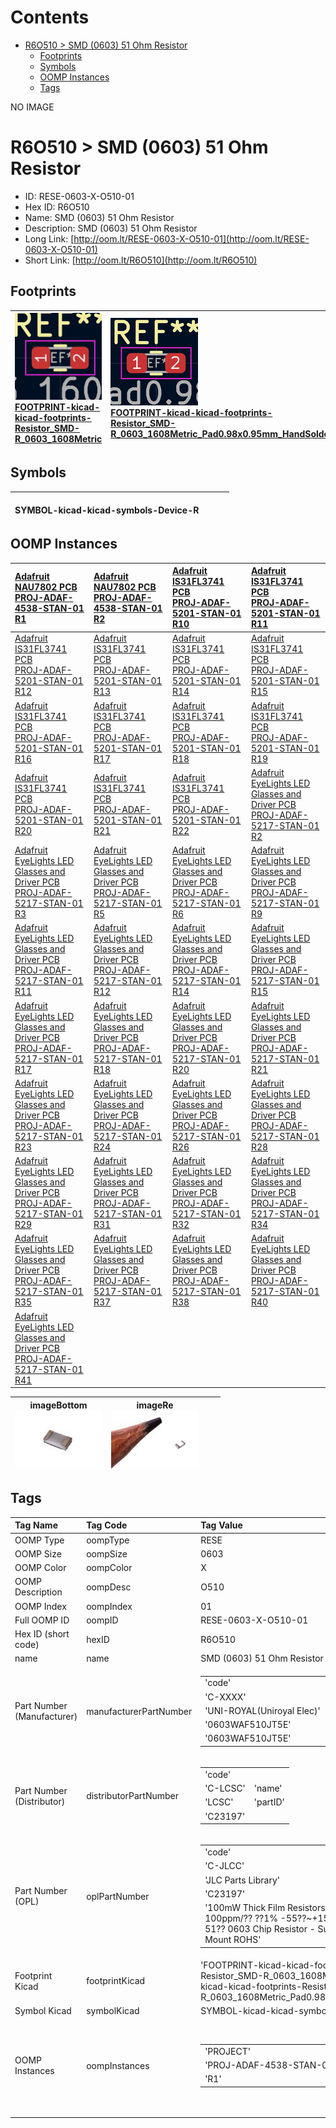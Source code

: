 



Contents
========

* [R6O510 > SMD (0603) 51 Ohm Resistor](#r6o510--smd-0603-51-ohm-resistor)
	* [Footprints](#footprints)
	* [Symbols](#symbols)
	* [OOMP Instances](#oomp-instances)
	* [Tags](#tags)
  
NO IMAGE  
# R6O510 > SMD (0603) 51 Ohm Resistor

- ID: RESE-0603-X-O510-01
- Hex ID: R6O510
- Name: SMD (0603) 51 Ohm Resistor
- Description: SMD (0603) 51 Ohm Resistor
- Long Link: [http://oom.lt/RESE-0603-X-O510-01](http://oom.lt/RESE-0603-X-O510-01)
- Short Link: [http://oom.lt/R6O510](http://oom.lt/R6O510)

## Footprints
  

|[![](https://raw.githubusercontent.com/oomlout/oomlout_OOMP_eda_V2/main/FOOTPRINT/kicad/kicad-footprints/Resistor_SMD/R_0603_1608Metric/image_140.png)<br>FOOTPRINT-kicad-kicad-footprints-Resistor_SMD-R_0603_1608Metric](https://github.com/oomlout/oomlout_OOMP_eda_V2/tree/main/FOOTPRINT/kicad/kicad-footprints/Resistor_SMD/R_0603_1608Metric/)|[![](https://raw.githubusercontent.com/oomlout/oomlout_OOMP_eda_V2/main/FOOTPRINT/kicad/kicad-footprints/Resistor_SMD/R_0603_1608Metric_Pad0.98x0.95mm_HandSolder/image_140.png)<br>FOOTPRINT-kicad-kicad-footprints-Resistor_SMD-R_0603_1608Metric_Pad0.98x0.95mm_HandSolder](https://github.com/oomlout/oomlout_OOMP_eda_V2/tree/main/FOOTPRINT/kicad/kicad-footprints/Resistor_SMD/R_0603_1608Metric_Pad0.98x0.95mm_HandSolder/)|||
| :--- | :--- | :--- | :--- |

## Symbols
  

|![]()<br>SYMBOL-kicad-kicad-symbols-Device-R||||
| :--- | :--- | :--- | :--- |

## OOMP Instances
  

|[Adafruit NAU7802 PCB<br>PROJ-ADAF-4538-STAN-01<br>R1](https://github.com/oomlout/oomlout_OOMP_projects_V2/tree/main/PROJ/ADAF/4538/STAN/01/)|[Adafruit NAU7802 PCB<br>PROJ-ADAF-4538-STAN-01<br>R2](https://github.com/oomlout/oomlout_OOMP_projects_V2/tree/main/PROJ/ADAF/4538/STAN/01/)|[Adafruit IS31FL3741 PCB<br>PROJ-ADAF-5201-STAN-01<br>R10](https://github.com/oomlout/oomlout_OOMP_projects_V2/tree/main/PROJ/ADAF/5201/STAN/01/)|[Adafruit IS31FL3741 PCB<br>PROJ-ADAF-5201-STAN-01<br>R11](https://github.com/oomlout/oomlout_OOMP_projects_V2/tree/main/PROJ/ADAF/5201/STAN/01/)|
| :--- | :--- | :--- | :--- |
|[Adafruit IS31FL3741 PCB<br>PROJ-ADAF-5201-STAN-01<br>R12](https://github.com/oomlout/oomlout_OOMP_projects_V2/tree/main/PROJ/ADAF/5201/STAN/01/)|[Adafruit IS31FL3741 PCB<br>PROJ-ADAF-5201-STAN-01<br>R13](https://github.com/oomlout/oomlout_OOMP_projects_V2/tree/main/PROJ/ADAF/5201/STAN/01/)|[Adafruit IS31FL3741 PCB<br>PROJ-ADAF-5201-STAN-01<br>R14](https://github.com/oomlout/oomlout_OOMP_projects_V2/tree/main/PROJ/ADAF/5201/STAN/01/)|[Adafruit IS31FL3741 PCB<br>PROJ-ADAF-5201-STAN-01<br>R15](https://github.com/oomlout/oomlout_OOMP_projects_V2/tree/main/PROJ/ADAF/5201/STAN/01/)|
|[Adafruit IS31FL3741 PCB<br>PROJ-ADAF-5201-STAN-01<br>R16](https://github.com/oomlout/oomlout_OOMP_projects_V2/tree/main/PROJ/ADAF/5201/STAN/01/)|[Adafruit IS31FL3741 PCB<br>PROJ-ADAF-5201-STAN-01<br>R17](https://github.com/oomlout/oomlout_OOMP_projects_V2/tree/main/PROJ/ADAF/5201/STAN/01/)|[Adafruit IS31FL3741 PCB<br>PROJ-ADAF-5201-STAN-01<br>R18](https://github.com/oomlout/oomlout_OOMP_projects_V2/tree/main/PROJ/ADAF/5201/STAN/01/)|[Adafruit IS31FL3741 PCB<br>PROJ-ADAF-5201-STAN-01<br>R19](https://github.com/oomlout/oomlout_OOMP_projects_V2/tree/main/PROJ/ADAF/5201/STAN/01/)|
|[Adafruit IS31FL3741 PCB<br>PROJ-ADAF-5201-STAN-01<br>R20](https://github.com/oomlout/oomlout_OOMP_projects_V2/tree/main/PROJ/ADAF/5201/STAN/01/)|[Adafruit IS31FL3741 PCB<br>PROJ-ADAF-5201-STAN-01<br>R21](https://github.com/oomlout/oomlout_OOMP_projects_V2/tree/main/PROJ/ADAF/5201/STAN/01/)|[Adafruit IS31FL3741 PCB<br>PROJ-ADAF-5201-STAN-01<br>R22](https://github.com/oomlout/oomlout_OOMP_projects_V2/tree/main/PROJ/ADAF/5201/STAN/01/)|[Adafruit EyeLights LED Glasses and Driver PCB<br>PROJ-ADAF-5217-STAN-01<br>R2](https://github.com/oomlout/oomlout_OOMP_projects_V2/tree/main/PROJ/ADAF/5217/STAN/01/)|
|[Adafruit EyeLights LED Glasses and Driver PCB<br>PROJ-ADAF-5217-STAN-01<br>R3](https://github.com/oomlout/oomlout_OOMP_projects_V2/tree/main/PROJ/ADAF/5217/STAN/01/)|[Adafruit EyeLights LED Glasses and Driver PCB<br>PROJ-ADAF-5217-STAN-01<br>R5](https://github.com/oomlout/oomlout_OOMP_projects_V2/tree/main/PROJ/ADAF/5217/STAN/01/)|[Adafruit EyeLights LED Glasses and Driver PCB<br>PROJ-ADAF-5217-STAN-01<br>R6](https://github.com/oomlout/oomlout_OOMP_projects_V2/tree/main/PROJ/ADAF/5217/STAN/01/)|[Adafruit EyeLights LED Glasses and Driver PCB<br>PROJ-ADAF-5217-STAN-01<br>R9](https://github.com/oomlout/oomlout_OOMP_projects_V2/tree/main/PROJ/ADAF/5217/STAN/01/)|
|[Adafruit EyeLights LED Glasses and Driver PCB<br>PROJ-ADAF-5217-STAN-01<br>R11](https://github.com/oomlout/oomlout_OOMP_projects_V2/tree/main/PROJ/ADAF/5217/STAN/01/)|[Adafruit EyeLights LED Glasses and Driver PCB<br>PROJ-ADAF-5217-STAN-01<br>R12](https://github.com/oomlout/oomlout_OOMP_projects_V2/tree/main/PROJ/ADAF/5217/STAN/01/)|[Adafruit EyeLights LED Glasses and Driver PCB<br>PROJ-ADAF-5217-STAN-01<br>R14](https://github.com/oomlout/oomlout_OOMP_projects_V2/tree/main/PROJ/ADAF/5217/STAN/01/)|[Adafruit EyeLights LED Glasses and Driver PCB<br>PROJ-ADAF-5217-STAN-01<br>R15](https://github.com/oomlout/oomlout_OOMP_projects_V2/tree/main/PROJ/ADAF/5217/STAN/01/)|
|[Adafruit EyeLights LED Glasses and Driver PCB<br>PROJ-ADAF-5217-STAN-01<br>R17](https://github.com/oomlout/oomlout_OOMP_projects_V2/tree/main/PROJ/ADAF/5217/STAN/01/)|[Adafruit EyeLights LED Glasses and Driver PCB<br>PROJ-ADAF-5217-STAN-01<br>R18](https://github.com/oomlout/oomlout_OOMP_projects_V2/tree/main/PROJ/ADAF/5217/STAN/01/)|[Adafruit EyeLights LED Glasses and Driver PCB<br>PROJ-ADAF-5217-STAN-01<br>R20](https://github.com/oomlout/oomlout_OOMP_projects_V2/tree/main/PROJ/ADAF/5217/STAN/01/)|[Adafruit EyeLights LED Glasses and Driver PCB<br>PROJ-ADAF-5217-STAN-01<br>R21](https://github.com/oomlout/oomlout_OOMP_projects_V2/tree/main/PROJ/ADAF/5217/STAN/01/)|
|[Adafruit EyeLights LED Glasses and Driver PCB<br>PROJ-ADAF-5217-STAN-01<br>R23](https://github.com/oomlout/oomlout_OOMP_projects_V2/tree/main/PROJ/ADAF/5217/STAN/01/)|[Adafruit EyeLights LED Glasses and Driver PCB<br>PROJ-ADAF-5217-STAN-01<br>R24](https://github.com/oomlout/oomlout_OOMP_projects_V2/tree/main/PROJ/ADAF/5217/STAN/01/)|[Adafruit EyeLights LED Glasses and Driver PCB<br>PROJ-ADAF-5217-STAN-01<br>R26](https://github.com/oomlout/oomlout_OOMP_projects_V2/tree/main/PROJ/ADAF/5217/STAN/01/)|[Adafruit EyeLights LED Glasses and Driver PCB<br>PROJ-ADAF-5217-STAN-01<br>R28](https://github.com/oomlout/oomlout_OOMP_projects_V2/tree/main/PROJ/ADAF/5217/STAN/01/)|
|[Adafruit EyeLights LED Glasses and Driver PCB<br>PROJ-ADAF-5217-STAN-01<br>R29](https://github.com/oomlout/oomlout_OOMP_projects_V2/tree/main/PROJ/ADAF/5217/STAN/01/)|[Adafruit EyeLights LED Glasses and Driver PCB<br>PROJ-ADAF-5217-STAN-01<br>R31](https://github.com/oomlout/oomlout_OOMP_projects_V2/tree/main/PROJ/ADAF/5217/STAN/01/)|[Adafruit EyeLights LED Glasses and Driver PCB<br>PROJ-ADAF-5217-STAN-01<br>R32](https://github.com/oomlout/oomlout_OOMP_projects_V2/tree/main/PROJ/ADAF/5217/STAN/01/)|[Adafruit EyeLights LED Glasses and Driver PCB<br>PROJ-ADAF-5217-STAN-01<br>R34](https://github.com/oomlout/oomlout_OOMP_projects_V2/tree/main/PROJ/ADAF/5217/STAN/01/)|
|[Adafruit EyeLights LED Glasses and Driver PCB<br>PROJ-ADAF-5217-STAN-01<br>R35](https://github.com/oomlout/oomlout_OOMP_projects_V2/tree/main/PROJ/ADAF/5217/STAN/01/)|[Adafruit EyeLights LED Glasses and Driver PCB<br>PROJ-ADAF-5217-STAN-01<br>R37](https://github.com/oomlout/oomlout_OOMP_projects_V2/tree/main/PROJ/ADAF/5217/STAN/01/)|[Adafruit EyeLights LED Glasses and Driver PCB<br>PROJ-ADAF-5217-STAN-01<br>R38](https://github.com/oomlout/oomlout_OOMP_projects_V2/tree/main/PROJ/ADAF/5217/STAN/01/)|[Adafruit EyeLights LED Glasses and Driver PCB<br>PROJ-ADAF-5217-STAN-01<br>R40](https://github.com/oomlout/oomlout_OOMP_projects_V2/tree/main/PROJ/ADAF/5217/STAN/01/)|
|[Adafruit EyeLights LED Glasses and Driver PCB<br>PROJ-ADAF-5217-STAN-01<br>R41](https://github.com/oomlout/oomlout_OOMP_projects_V2/tree/main/PROJ/ADAF/5217/STAN/01/)||||
  

|imageBottom<br>[![](https://raw.githubusercontent.com/oomlout/oomlout_OOMP_parts_V2/main/RESE/0603/X/O510/01/image_BOTTOM_140.jpg)](https://github.com/oomlout/oomlout_OOMP_parts_V2/tree/main/RESE/0603/X/O510/01/image_BOTTOM.jpg)|imageRe<br>[![](https://raw.githubusercontent.com/oomlout/oomlout_OOMP_parts_V2/main/RESE/0603/X/O510/01/image_RE_140.jpg)](https://github.com/oomlout/oomlout_OOMP_parts_V2/tree/main/RESE/0603/X/O510/01/image_RE.jpg)|||
| :---: | :---: | :---: | :---: |

## Tags
  

|Tag Name|Tag Code|Tag Value|
| :--- | :--- | :--- |
|OOMP Type|oompType|RESE|
|OOMP Size|oompSize|0603|
|OOMP Color|oompColor|X|
|OOMP Description|oompDesc|O510|
|OOMP Index|oompIndex|01|
|Full OOMP ID|oompID|RESE-0603-X-O510-01|
|Hex ID (short code)|hexID|R6O510|
|name|name|SMD (0603) 51 Ohm Resistor|
|Part Number (Manufacturer)|manufacturerPartNumber|<table><tr><td>'code'</td></tr><tr><td> 'C-XXXX'</td><td> 'name'</td></tr><tr><td> 'UNI-ROYAL(Uniroyal Elec)'</td><td> 'partID'</td></tr><tr><td> '0603WAF510JT5E'</td><td> 'partName'</td></tr><tr><td> '0603WAF510JT5E'</td></tr></table>|
|Part Number (Distributor)|distributorPartNumber|<table><tr><td>'code'</td></tr><tr><td> 'C-LCSC'</td><td> 'name'</td></tr><tr><td> 'LCSC'</td><td> 'partID'</td></tr><tr><td> 'C23197'</td></tr></table>|
|Part Number (OPL)|oplPartNumber|<table><tr><td>'code'</td></tr><tr><td> 'C-JLCC'</td><td> 'name'</td></tr><tr><td> 'JLC Parts Library'</td><td> 'partID'</td></tr><tr><td> 'C23197'</td><td> 'partName'</td></tr><tr><td> '100mW Thick Film Resistors 75V ??100ppm/?? ??1% -55??~+155?? 51?? 0603  Chip Resistor - Surface Mount ROHS'</td></tr></table>|
|Footprint Kicad|footprintKicad|'FOOTPRINT-kicad-kicad-footprints-Resistor_SMD-R_0603_1608Metric', 'FOOTPRINT-kicad-kicad-footprints-Resistor_SMD-R_0603_1608Metric_Pad0.98x0.95mm_HandSolder'|
|Symbol Kicad|symbolKicad|SYMBOL-kicad-kicad-symbols-Device-R|
|OOMP Instances|oompInstances|<table><tr><td>'PROJECT'</td></tr><tr><td> 'PROJ-ADAF-4538-STAN-01'</td><td> 'ID'</td></tr><tr><td> 'R1'</td></tr></table></td><td> <table><tr><td>'PROJECT'</td></tr><tr><td> 'PROJ-ADAF-4538-STAN-01'</td><td> 'ID'</td></tr><tr><td> 'R2'</td></tr></table></td><td> <table><tr><td>'PROJECT'</td></tr><tr><td> 'PROJ-ADAF-5201-STAN-01'</td><td> 'ID'</td></tr><tr><td> 'R10'</td></tr></table></td><td> <table><tr><td>'PROJECT'</td></tr><tr><td> 'PROJ-ADAF-5201-STAN-01'</td><td> 'ID'</td></tr><tr><td> 'R11'</td></tr></table></td><td> <table><tr><td>'PROJECT'</td></tr><tr><td> 'PROJ-ADAF-5201-STAN-01'</td><td> 'ID'</td></tr><tr><td> 'R12'</td></tr></table></td><td> <table><tr><td>'PROJECT'</td></tr><tr><td> 'PROJ-ADAF-5201-STAN-01'</td><td> 'ID'</td></tr><tr><td> 'R13'</td></tr></table></td><td> <table><tr><td>'PROJECT'</td></tr><tr><td> 'PROJ-ADAF-5201-STAN-01'</td><td> 'ID'</td></tr><tr><td> 'R14'</td></tr></table></td><td> <table><tr><td>'PROJECT'</td></tr><tr><td> 'PROJ-ADAF-5201-STAN-01'</td><td> 'ID'</td></tr><tr><td> 'R15'</td></tr></table></td><td> <table><tr><td>'PROJECT'</td></tr><tr><td> 'PROJ-ADAF-5201-STAN-01'</td><td> 'ID'</td></tr><tr><td> 'R16'</td></tr></table></td><td> <table><tr><td>'PROJECT'</td></tr><tr><td> 'PROJ-ADAF-5201-STAN-01'</td><td> 'ID'</td></tr><tr><td> 'R17'</td></tr></table></td><td> <table><tr><td>'PROJECT'</td></tr><tr><td> 'PROJ-ADAF-5201-STAN-01'</td><td> 'ID'</td></tr><tr><td> 'R18'</td></tr></table></td><td> <table><tr><td>'PROJECT'</td></tr><tr><td> 'PROJ-ADAF-5201-STAN-01'</td><td> 'ID'</td></tr><tr><td> 'R19'</td></tr></table></td><td> <table><tr><td>'PROJECT'</td></tr><tr><td> 'PROJ-ADAF-5201-STAN-01'</td><td> 'ID'</td></tr><tr><td> 'R20'</td></tr></table></td><td> <table><tr><td>'PROJECT'</td></tr><tr><td> 'PROJ-ADAF-5201-STAN-01'</td><td> 'ID'</td></tr><tr><td> 'R21'</td></tr></table></td><td> <table><tr><td>'PROJECT'</td></tr><tr><td> 'PROJ-ADAF-5201-STAN-01'</td><td> 'ID'</td></tr><tr><td> 'R22'</td></tr></table></td><td> <table><tr><td>'PROJECT'</td></tr><tr><td> 'PROJ-ADAF-5217-STAN-01'</td><td> 'ID'</td></tr><tr><td> 'R2'</td></tr></table></td><td> <table><tr><td>'PROJECT'</td></tr><tr><td> 'PROJ-ADAF-5217-STAN-01'</td><td> 'ID'</td></tr><tr><td> 'R3'</td></tr></table></td><td> <table><tr><td>'PROJECT'</td></tr><tr><td> 'PROJ-ADAF-5217-STAN-01'</td><td> 'ID'</td></tr><tr><td> 'R5'</td></tr></table></td><td> <table><tr><td>'PROJECT'</td></tr><tr><td> 'PROJ-ADAF-5217-STAN-01'</td><td> 'ID'</td></tr><tr><td> 'R6'</td></tr></table></td><td> <table><tr><td>'PROJECT'</td></tr><tr><td> 'PROJ-ADAF-5217-STAN-01'</td><td> 'ID'</td></tr><tr><td> 'R9'</td></tr></table></td><td> <table><tr><td>'PROJECT'</td></tr><tr><td> 'PROJ-ADAF-5217-STAN-01'</td><td> 'ID'</td></tr><tr><td> 'R11'</td></tr></table></td><td> <table><tr><td>'PROJECT'</td></tr><tr><td> 'PROJ-ADAF-5217-STAN-01'</td><td> 'ID'</td></tr><tr><td> 'R12'</td></tr></table></td><td> <table><tr><td>'PROJECT'</td></tr><tr><td> 'PROJ-ADAF-5217-STAN-01'</td><td> 'ID'</td></tr><tr><td> 'R14'</td></tr></table></td><td> <table><tr><td>'PROJECT'</td></tr><tr><td> 'PROJ-ADAF-5217-STAN-01'</td><td> 'ID'</td></tr><tr><td> 'R15'</td></tr></table></td><td> <table><tr><td>'PROJECT'</td></tr><tr><td> 'PROJ-ADAF-5217-STAN-01'</td><td> 'ID'</td></tr><tr><td> 'R17'</td></tr></table></td><td> <table><tr><td>'PROJECT'</td></tr><tr><td> 'PROJ-ADAF-5217-STAN-01'</td><td> 'ID'</td></tr><tr><td> 'R18'</td></tr></table></td><td> <table><tr><td>'PROJECT'</td></tr><tr><td> 'PROJ-ADAF-5217-STAN-01'</td><td> 'ID'</td></tr><tr><td> 'R20'</td></tr></table></td><td> <table><tr><td>'PROJECT'</td></tr><tr><td> 'PROJ-ADAF-5217-STAN-01'</td><td> 'ID'</td></tr><tr><td> 'R21'</td></tr></table></td><td> <table><tr><td>'PROJECT'</td></tr><tr><td> 'PROJ-ADAF-5217-STAN-01'</td><td> 'ID'</td></tr><tr><td> 'R23'</td></tr></table></td><td> <table><tr><td>'PROJECT'</td></tr><tr><td> 'PROJ-ADAF-5217-STAN-01'</td><td> 'ID'</td></tr><tr><td> 'R24'</td></tr></table></td><td> <table><tr><td>'PROJECT'</td></tr><tr><td> 'PROJ-ADAF-5217-STAN-01'</td><td> 'ID'</td></tr><tr><td> 'R26'</td></tr></table></td><td> <table><tr><td>'PROJECT'</td></tr><tr><td> 'PROJ-ADAF-5217-STAN-01'</td><td> 'ID'</td></tr><tr><td> 'R28'</td></tr></table></td><td> <table><tr><td>'PROJECT'</td></tr><tr><td> 'PROJ-ADAF-5217-STAN-01'</td><td> 'ID'</td></tr><tr><td> 'R29'</td></tr></table></td><td> <table><tr><td>'PROJECT'</td></tr><tr><td> 'PROJ-ADAF-5217-STAN-01'</td><td> 'ID'</td></tr><tr><td> 'R31'</td></tr></table></td><td> <table><tr><td>'PROJECT'</td></tr><tr><td> 'PROJ-ADAF-5217-STAN-01'</td><td> 'ID'</td></tr><tr><td> 'R32'</td></tr></table></td><td> <table><tr><td>'PROJECT'</td></tr><tr><td> 'PROJ-ADAF-5217-STAN-01'</td><td> 'ID'</td></tr><tr><td> 'R34'</td></tr></table></td><td> <table><tr><td>'PROJECT'</td></tr><tr><td> 'PROJ-ADAF-5217-STAN-01'</td><td> 'ID'</td></tr><tr><td> 'R35'</td></tr></table></td><td> <table><tr><td>'PROJECT'</td></tr><tr><td> 'PROJ-ADAF-5217-STAN-01'</td><td> 'ID'</td></tr><tr><td> 'R37'</td></tr></table></td><td> <table><tr><td>'PROJECT'</td></tr><tr><td> 'PROJ-ADAF-5217-STAN-01'</td><td> 'ID'</td></tr><tr><td> 'R38'</td></tr></table></td><td> <table><tr><td>'PROJECT'</td></tr><tr><td> 'PROJ-ADAF-5217-STAN-01'</td><td> 'ID'</td></tr><tr><td> 'R40'</td></tr></table></td><td> <table><tr><td>'PROJECT'</td></tr><tr><td> 'PROJ-ADAF-5217-STAN-01'</td><td> 'ID'</td></tr><tr><td> 'R41'</td></tr></table>|
||||
